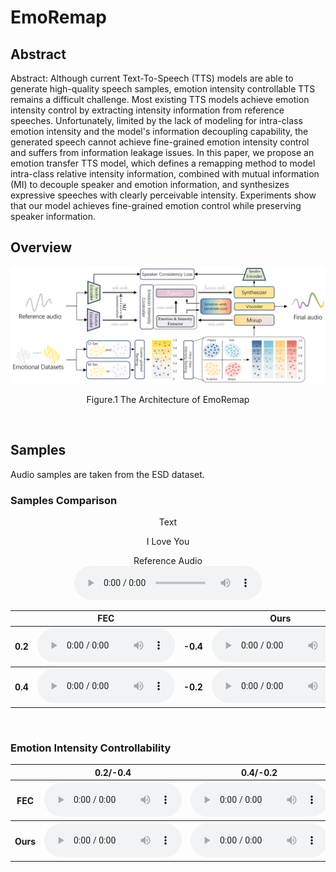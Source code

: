# EmoRemap

## Abstract
<!-- <p align="justify"> -->
Abstract: Although current Text-To-Speech (TTS) models are able to generate high-quality speech samples, emotion intensity controllable TTS remains a difficult challenge. Most existing TTS models achieve emotion intensity control by extracting intensity information from reference speeches. Unfortunately, limited by the lack of modeling for intra-class emotion intensity and the model's information decoupling capability, the generated speech cannot achieve fine-grained emotion intensity control and suffers from information leakage issues. In this paper, we propose an emotion transfer TTS model, which defines a remapping method to model intra-class relative intensity information, combined with mutual information (MI) to decouple speaker and emotion information, and synthesizes expressive speeches with clearly perceivable intensity. Experiments show that our model achieves fine-grained emotion control while preserving speaker information.
</p>

## Overview
<p align="justify">

</p>

![Model Architecture ](assets/frame.png)
<p align="center">Figure.1 The Architecture of EmoRemap</p>
<p>&nbsp;</p> 
<script>
function pauseOthers(ele) {
    $("audio").not(ele).each(function (index, audio) {audio.pause();});
}
</script>

<style>
.main-content table {
    display: inline-table;
    margin: 0 auto;
}
table {
    table-layout:fixed;
    width: 100%;
    overflow: hidden;
}
#nums{
        text-align:center; 
        width: 50px;
}
#player{
    width: 220px;
}
#players{
    width: 300px;
} 
</style>

<style>
.custom-span {
        width: px;
        }
.center-text {
        text-align: center;
        }
</style>

## Samples
Audio samples are taken from the ESD dataset.

### Samples Comparison 

<div class="center-text"><p>Text</p></div>
<div class="center-text"><p>I Love You</p></div>
<div class="center-text">Reference Audio</div>
<div class="center-text"><audio controls id="players" onplay="pauseOthers(this);"><source src="assets/s2s_raw/p228_154.mp3" type="audio/mpeg"></audio></div>

<table>
	<tr>
        <th style="text-align:center"> </th>
        <th style="text-align:center"> FEC </th>
        <th style="text-align:center">  </th>
	<th style="text-align:center"> Ours </th>
	</tr>
	<tr>
	<th> 0.2 </th>
	<th>
        <audio controls id="player" onplay="pauseOthers(this);"><source src="assets/s2s_raw/p233_025.mp3" type="audio/mpeg"></audio>
        </th>
        <th> -0.4 </th> 
        <th>
        <audio controls id="player" onplay="pauseOthers(this);"><source src="assets/MAINVC/s2s/F2Fp228_154_p233_025.mp3" type="audio/mpeg"></audio> 
        </th>
	</tr>
	<tr>
        <th> 0.4 </th> 
        <th>
        <audio controls id="player" onplay="pauseOthers(this);"><source src="assets/s2s_raw/p233_025.mp3" type="audio/mpeg"></audio>
        </th>
        <th> -0.2 </th> 
        <th>
        <audio controls id="player" onplay="pauseOthers(this);"><source src="assets/MAINVC/s2s/F2Fp228_154_p233_025.mp3" type="audio/mpeg"></audio> 
        </th>
	</tr>
</table>


<p>&nbsp;</p> 

### Emotion Intensity Controllability

<table>
	<tr>
        <th style="text-align:center"> </th>
        <th style="text-align:center"> 0.2/-0.4 </th>
        <th style="text-align:center"> 0.4/-0.2 </th>
        <th style="text-align:center"> 0.6/0.2 </th>
	<th style="text-align:center"> 0.8/0.4 </th>
	</tr>
	<tr>
        <th> FEC </th> 
        <th>
        <audio controls id="player" onplay="pauseOthers(this);"><source src="assets/s2s_raw/p233_025.mp3" type="audio/mpeg"></audio>
        </th>
        <th>
        <audio controls id="player" onplay="pauseOthers(this);"><source src="assets/MAINVC/s2s/F2Fp228_154_p233_025.mp3" type="audio/mpeg"></audio> 
        </th>
        <th>
        <audio controls id="player" onplay="pauseOthers(this);"><source src="assets/MAINVC/s2s/F2Fp228_154_p233_025.mp3" type="audio/mpeg"></audio> 
        </th>
        <th>
        <audio controls id="player" onplay="pauseOthers(this);"><source src="assets/MAINVC/s2s/F2Fp228_154_p233_025.mp3" type="audio/mpeg"></audio> 
        </th>
	</tr>
	<tr>
        <th> Ours </th> 
        <th>
        <audio controls id="player" onplay="pauseOthers(this);"><source src="assets/s2s_raw/p233_025.mp3" type="audio/mpeg"></audio>
        </th>
        <th>
        <audio controls id="player" onplay="pauseOthers(this);"><source src="assets/MAINVC/s2s/F2Fp228_154_p233_025.mp3" type="audio/mpeg"></audio> 
        </th>
        <th>
        <audio controls id="player" onplay="pauseOthers(this);"><source src="assets/MAINVC/s2s/F2Fp228_154_p233_025.mp3" type="audio/mpeg"></audio> 
        </th>
        <th>
        <audio controls id="player" onplay="pauseOthers(this);"><source src="assets/MAINVC/s2s/F2Fp228_154_p233_025.mp3" type="audio/mpeg"></audio> 
        </th>
	</tr>
</table>





